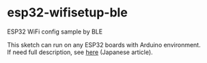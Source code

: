 # esp32-wifisetup-ble

ESP32 WiFi config sample by BLE

This sketch can run on any ESP32 boards with Arduino environment.  
If need full description, see [here](https://xor.hateblo.jp/entry/20200727/1595840400) (Japanese article).